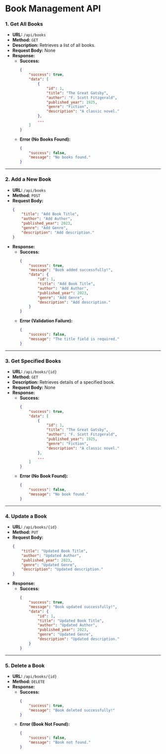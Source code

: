 # Book Management API

### 1. Get All Books
- **URL:** `/api/books`
- **Method:** `GET`
- **Description:** Retrieves a list of all books.
- **Request Body:** None
- **Response:**
    - **Success:**
      ```json
      {
          "success": true,
          "data": [
              {
                  "id": 1,
                  "title": "The Great Gatsby",
                  "author": "F. Scott Fitzgerald",
                  "published_year": 1925,
                  "genre": "Fiction",
                  "description": "A classic novel."
              },
              ...
          ]
      }
      ```
    - **Error (No Books Found):**
      ```json
      {
          "success": false,
          "message": "No books found."
      }
      ```

---

### 2. Add a New Book
- **URL:** `/api/books`
- **Method:** `POST`
- **Request Body:**
    ```json
    {
        "title": "Add Book Title",
        "author": "Add Author",
        "published_year": 2023,
        "genre": "Add Genre",
        "description": "Add description."
    }
    ```
- **Response:**
    - **Success:**
      ```json
      {
          "success": true,
          "message": "Book added successfully!",
          "data": {
              "id": 1,
              "title": "Add Book Title",
              "author": "Add Author",
              "published_year": 2023,
              "genre": "Add Genre",
              "description": "Add description."
          }
      }
      ```
    - **Error (Validation Failure):**
      ```json
      {
          "success": false,
          "message": "The title field is required."
      }
      ```

---

### 3. Get Specified Books
- **URL:** `/api/books/{id}`
- **Method:** `GET`
- **Description:** Retrieves details of a specified book.
- **Request Body:** None
- **Response:**
    - **Success:**
      ```json
      {
          "success": true,
          "data": [
              {
                  "id": 1,
                  "title": "The Great Gatsby",
                  "author": "F. Scott Fitzgerald",
                  "published_year": 1925,
                  "genre": "Fiction",
                  "description": "A classic novel."
              },
              ...
          ]
      }
      ```
    - **Error (No Book Found):**
      ```json
      {
          "success": false,
          "message": "No book found."
      }
      ```

---
### 4. Update a Book
- **URL:** `/api/books/{id}`
- **Method:** `PUT`
- **Request Body:**
    ```json
    {
        "title": "Updated Book Title",
        "author": "Updated Author",
        "published_year": 2023,
        "genre": "Updated Genre",
        "description": "Updated description."
    }
    ```
- **Response:**
    - **Success:**
      ```json
      {
          "success": true,
          "message": "Book updated successfully!",
          "data": {
              "id": 1,
              "title": "Updated Book Title",
              "author": "Updated Author",
              "published_year": 2023,
              "genre": "Updated Genre",
              "description": "Updated description."
          }
      }
      ```

---

### 5. Delete a Book
- **URL:** `/api/books/{id}`
- **Method:** `DELETE`
- **Response:**
    - **Success:**
      ```json
      {
          "success": true,
          "message": "Book deleted successfully!"
      }
      ```
    - **Error (Book Not Found):**
      ```json
      {
          "success": false,
          "message": "Book not found."
      }
      ```
